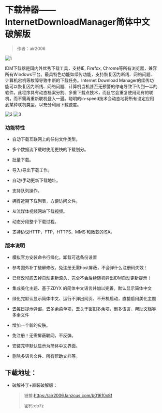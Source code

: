 # 下载神器——InternetDownloadManager简体中文破解版
> 作者：air2006

![1](https://cdn.jsdelivr.net/gh/air2006/tp@master//img/2.1.png)

IDM下载器是国内外优秀下载工具，支持IE, Firefox, Chrome等所有浏览器，兼容所有Windows平台。最具特色功能如续传功能，支持恢复因为断线、网络问题、计算机宕机等故障导致中断的下载任务。Internet Download Manager的续传功能可以恢复因为断线、网络问题、计算机当机甚至无预警的停电导致下传到一半的软件。此程序具有动态档案分割、多重下载点技术，而且它会重复使用现有的联机，而不需再重新联机登入一遍。聪明的in-speed技术会动态地将所有设定应用到某种联机类型，以充分利用下载速度。

![2](https://cdn.jsdelivr.net/gh/air2006/tp@master//img/2.2.jpg)
![3](https://cdn.jsdelivr.net/gh/air2006/tp@master//img/2.3.jpg)
### 功能特性
* 自动下载互联网上的任何文件类型。
* 多个数据流下载时使用更快的下载划分。

* 批量下载。

* 导入/导出下载工作。

* 自动/手动更新下载地址。

* 支持队列操作。

* 拥有近期下载列表，方便访问文件。

* 从流媒体视频网站下载视频。

* 动态分段整个下载过程。

* 支持协议HTTP，FTP，HTTPS，MMS 和微软的ISA。
### 版本说明
* 模拟官方安装命令行绿化，卸载可选备份设置
* 参考国外补丁破解修改，免注册无需host屏蔽，不会弹什么注册码失效！
* 已修改彻底去掉自动更新源头、完全不会后续随机弹出IDM自动更新提示！
* 集成美化主题、基于ZDYX 的简体中文语言并加以完善，默认显示简体中文
* 绿化完默认显示简体中文、运行不弹出网页、不开机启动，直接启用美化主题
* 去每日提示弹窗，去多余菜单项，去关于窗扣多余项，删多语言、帮助文档等多余文件

* 增加一个新的皮肤。
* 免注册！无需屏蔽联网，不反弹。
* 安装完毕默认显示为简体中文界面。
* 删除多语言文件、所有帮助文档等。
## 下载地址：
- 破解补丁+直装破解版：
    >  链接:https://air2006.lanzous.com/b01610x8f 
    >
    >   密码:eb7z